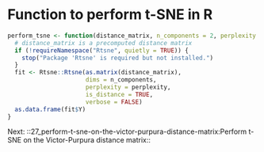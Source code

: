 # Function to perform t-SNE in R
``` R acc=reticulate_tsne load_state=reticulate save_state=reticulate_tsne_fn
perform_tsne <- function(distance_matrix, n_components = 2, perplexity = 30) {
  # distance_matrix is a precomputed distance matrix
  if (!requireNamespace("Rtsne", quietly = TRUE)) {
    stop("Package 'Rtsne' is required but not installed.")
  }
  fit <- Rtsne::Rtsne(as.matrix(distance_matrix),
                      dims = n_components,
                      perplexity = perplexity,
                      is_distance = TRUE,
                      verbose = FALSE)
  as.data.frame(fit$Y)
}
```

Next: ::27_perform-t-sne-on-the-victor-purpura-distance-matrix:Perform t-SNE on the Victor-Purpura distance matrix::
